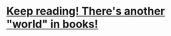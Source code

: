 # [Keep reading! There's another "world" in books!](https://github.com/xlpiao/reading/blob/master/reading.csv)
